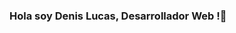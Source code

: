 ### Hola soy Denis Lucas, Desarrollador Web !👋

<!--
**LucasDenis0016/LucasDenis0016** is a ✨ _special_ ✨ repository because its `README.md` (this file) appears on your GitHub profile.

Sobre Mi:

- 🧑‍💻 Desarrollador web:
- 🏆 Basico: Html - Css - Javascript - Git&Github
- 👾 Framework: Reactjs 
- ⚙️ Nodejs - Postgresql - Postman
- 📧 webcodingw@gmail.com 
- 📌 Concordia Entre Rios 
- 
- 
-->
